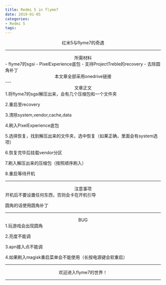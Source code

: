 ```yaml
---
title: Redmi 5 in flyme7
date: 2019-01-05
categories:
- Redmi 5
tags:
---
```


<center>红米5与flyme7的奇遇</center>

---
<center>所需材料</center>
- flyme7的sgsi
- PixelExperience底包
- 支持ProjectTreble的recovery
- 去除圆角补丁
<center>本文章全部采用onedrive链接</center>
---
<center>文章正文</center>
1.将flyme7的sgsi解压出来，会有几个压缩包和一个文件夹

2.重启至recovery

3.清除system,vendor,cache,data

4.刷入PixelExperience底包

5.选择恢复，找到解压出来的文件夹，选中恢复（如果正确，里面会有system选项）

6.恢复完毕后挂载vendor分区

7.刷入解压出来的压缩包（按照顺序刷入）

8.重启等待开机

---
<center>注意事项</center>
开机后不要设置任何东西，否则会卡在开机引导

圆角的话使用圆角补丁

---
<center>BUG</center>
1.玩游戏会出现圆角

2.亮度不能调

3.apn接入点不能调

4.如果刷入magisk重启菜单会不能使用（长按电源键会软重启）

---
<center>欢迎进入flyme7的世界！</center>

---
